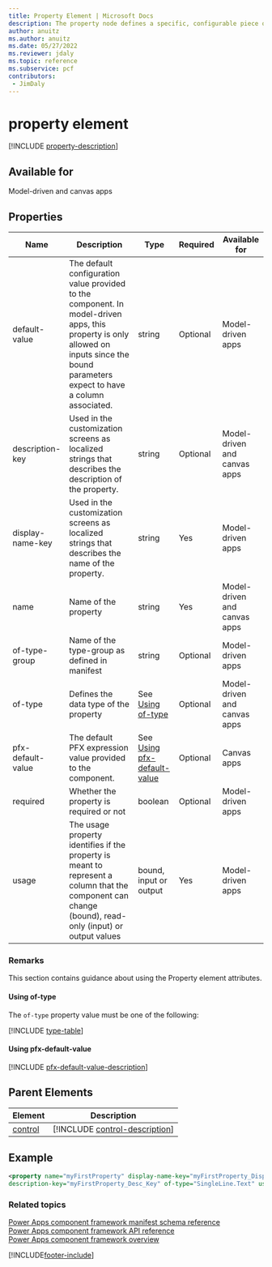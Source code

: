 ```yaml
---
title: Property Element | Microsoft Docs
description: The property node defines a specific, configurable piece of data that the component expects from the Microsoft Dataverse.
author: anuitz
ms.author: anuitz
ms.date: 05/27/2022
ms.reviewer: jdaly
ms.topic: reference
ms.subservice: pcf
contributors:
 - JimDaly
---
```


# property element

[!INCLUDE [property-description](includes/property-description.md)]

## Available for

Model-driven and canvas apps

## Properties

|Name |Description |Type |Required | Available for|
|------|------|------|-------|------------|
|default-value |The default configuration value provided to the component. In model-driven apps, this property is only allowed on inputs since the bound parameters expect to have a column associated. |string |Optional |Model-driven apps|
|description-key |Used in the customization screens as localized strings that describes the description of the property. |string |Optional |Model-driven and canvas apps|
|display-name-key |Used in the customization screens as localized strings that describes the name of the property. |string |Yes |Model-driven apps|
|name |Name of the property |string |Yes |Model-driven and canvas apps|
|of-type-group |Name of the type-group as defined in manifest| string |Optional |Model-driven apps|
|of-type| Defines the data type of the property| See [Using of-type](#using-of-type)|Optional|Model-driven and canvas apps|
|pfx-default-value |The default PFX expression value provided to the component. |See [Using pfx-default-value](#using-pfx-default-value) |Optional |Canvas apps|
|required |Whether the property is required or not |boolean |Optional |Model-driven apps|
|usage |The usage property identifies if the property is meant to represent a column that the component can change (bound), read-only (input) or output values|bound, input or output |Yes|Model-driven apps|

### Remarks

This section contains guidance about using the Property element attributes.

#### Using of-type

The `of-type` property value must be one of the following:

[!INCLUDE [type-table](includes/type-table.md)]

#### Using pfx-default-value

[!INCLUDE [pfx-default-value-description](includes/pfx-default-value-description.md)]

## Parent Elements

|Element|Description|
|--|--|
|[control](control.md)|[!INCLUDE [control-description](includes/control-description.md)]|


## Example

```xml
<property name="myFirstProperty" display-name-key="myFirstProperty_Display_Key"
description-key="myFirstProperty_Desc_Key" of-type="SingleLine.Text" usage="bound" required="true" />
```

### Related topics

[Power Apps component framework manifest schema reference](index.md)<br/>
[Power Apps component framework API reference](../reference/index.md)<br/>
[Power Apps component framework overview](../overview.md)


[!INCLUDE[footer-include](../../../includes/footer-banner.md)]
